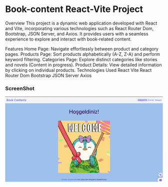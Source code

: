 <h1>Book-content React-Vite Project</h1>


Overview
This project is a dynamic web application developed with React and Vite, incorporating various technologies such as React Router Dom, Bootstrap, JSON Server, and Axios. It provides users with a seamless experience to explore and interact with book-related content.

Features
Home Page: Navigate effortlessly between product and category pages.
Products Page: Sort products alphabetically (A-Z, Z-A) and perform keyword filtering.
Categories Page: Explore distinct categories like stories and novels (Content in progress).
Product Details: View detailed information by clicking on individual products.
Technologies Used
React
Vite
React Router Dom
Bootstrap
JSON Server
Axios

<h3>ScreenShot</h3>

![](book.gif)


